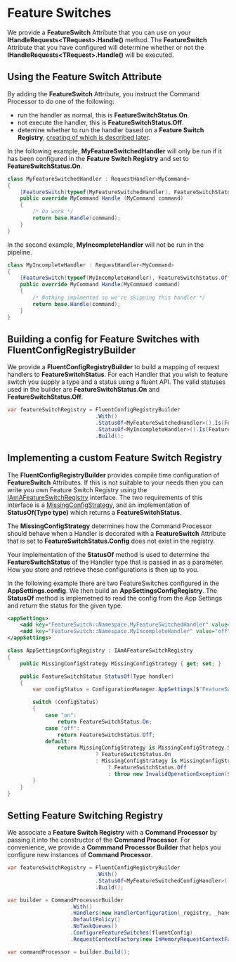 # Feature Switches

We provide a **FeatureSwitch** Attribute that you can use on your
**IHandleRequests\<TRequest\>.Handle()** method. The **FeatureSwitch**
Attribute that you have configured will determine whether or not the
**IHandleRequests\<TRequest\>.Handle()** will be executed.

## Using the Feature Switch Attribute

By adding the **FeatureSwitch** Attribute, you instruct the Command
Processor to do one of the following:

-   run the handler as normal, this is **FeatureSwitchStatus.On**.
-   not execute the handler, this is **FeatureSwitchStatus.Off**.
-   detemine whether to run the handler based on a **Feature Switch
    Registry**, [creating of which is described
    later](FeatureSwitches.html#building-a-config-for-feature-switches-with-fluentconfigregistrybuilder).

In the following example, **MyFeatureSwitchedHandler** will only be run
if it has been configured in the **Feature Switch Registry** and set to
**FeatureSwitchStatus.On**.

``` csharp
class MyFeatureSwitchedHandler : RequestHandler<MyCommand>
{
    [FeatureSwitch(typeof(MyFeatureSwitchedHandler), FeatureSwitchStatus.Config, step: 1)]
    public override MyCommand Handle (MyCommand command)
    {
        /* Do work */
        return base.Handle(command);
    }
}
```

In the second example, **MyIncompleteHandler** will not be run in the
pipeline.

``` csharp
class MyIncompleteHandler : RequestHandler<MyCommand>
{
    [FeatureSwitch(typeof(MyIncompleteHandler), FeatureSwitchStatus.Off, step: 1)]
    public override MyCommand Handle(MyCommand command)
    {
        /* Nothing implmented so we're skipping this handler */
        return base.Handle(command);
    }
}
```

## Building a config for Feature Switches with FluentConfigRegistryBuilder

We provide a **FluentConfigRegistryBuilder** to build a mapping of
request handlers to **FeatureSwitchStatus**. For each Handler that you
wish to feature switch you supply a type and a status using a fluent
API. The valid statuses used in the builder are
**FeatureSwitchStatus.On** and **FeatureSwitchStatus.Off**.

``` csharp
var featureSwitchRegistry = FluentConfigRegistryBuilder
                            .With()
                            .StatusOf<MyFeatureSwitchedHandler>().Is(FeatureSwitchStatus.On)
                            .StatusOf<MyIncompleteHandler>().Is(FeatureSwitchStatus.Off)
                            .Build();
```

## Implementing a custom Feature Switch Registry

The **FluentConfigRegistryBuilder** provides compile time configuration
of **FeatureSwitch** Attributes. If this is not suitable to your needs
then you can write you own Feature Switch Registry using the
[IAmAFeatureSwitchRegistry](https://github.com/BrighterCommand/Brighter/blob/master/src/Paramore.Brighter/FeatureSwitch/IAmAFeatureSwitchRegistry.cs)
interface. The two requirements of this interface is a
[MissingConfigStrategy](https://github.com/BrighterCommand/Brighter/blob/master/src/Paramore.Brighter/FeatureSwitch/MissingConfigStrategy.cs),
and an implementation of **StatusOf(Type type)** which returns a
**FeatureSwitchStatus**.

The **MissingConfigStrategy** determines how the Command Processor
should behave when a Handler is decorated with a **FeatureSwitch**
Attribute that is set to **FeatureSwitchStatus.Config** does not exist
in the registry.

Your implementation of the **StatusOf** method is used to determine the
**FeatureSwitchStatus** of the Handler type that is passed in as a
parameter. How you store and retrieve these configurations is then up to
you.

In the following example there are two FeatureSwitches configured in the
**AppSettings.config**. We then build an **AppSettingsConfigRegistry**.
The **StatusOf** method is implemetned to read the config from the App
Settings and return the status for the given type.

``` xml
<appSettings>
    <add key="FeatureSwitch::Namespace.MyFeatureSwitchedHandler" value="on"/>
    <add key="FeatureSwitch::Namespace.MyIncompleteHandler" value="off"/>
</appSettings>    
```

``` csharp
class AppSettingsConfigRegistry : IAmAFeatureSwitchRegistry
{
    public MissingConfigStrategy MissingConfigStrategy { get; set; }

    public FeatureSwitchStatus StatusOf(Type handler)
    {            
        var configStatus = ConfigurationManager.AppSettings[$"FeatureSwitch::{handler}"].ToLower();

        switch (configStatus)
        {
            case "on":
                return FeatureSwitchStatus.On;
            case "off":
                return FeatureSwitchStatus.Off;
            default:
                return MissingConfigStrategy is MissingConfigStrategy.SilentOn 
                            ? FeatureSwitchStatus.On 
                            : MissingConfigStrategy is MissingConfigStrategy.SilentOff 
                                ? FeatureSwitchStatus.Off 
                                : throw new InvalidOperationException($"No Feature Switch configuration for {handler} specified");                    
        }
    }
}
```

## Setting Feature Switching Registry

We associate a **Feature Switch Registry** with a **Command Processor**
by passing it into the constructor of the **Command Processor**. For
convenience, we provide a **Commmand Processor Builder** that helps you
configure new instances of **Command Processor**.

``` csharp
var featureSwitchRegistry = FluentConfigRegistryBuilder
                            .With()
                            .StatusOf<MyFeatureSwitchedConfigHandler>().Is(FeatureSwitchStatus.Off)
                            .Build();

var builder = CommandProcessorBuilder
                    .With()
                    .Handlers(new HandlerConfiguration(_registry, _handlerFactory))
                    .DefaultPolicy()
                    .NoTaskQueues()
                    .ConfigureFeatureSwitches(fluentConfig)
                    .RequestContextFactory(new InMemoryRequestContextFactory());

var commandProcessor = builder.Build();
```
